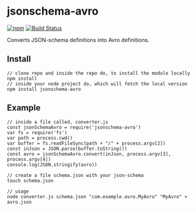# jsonschema-avro

[![npm](https://img.shields.io/npm/v/jsonschema-avro.svg)](https://www.npmjs.com/package/jsonschema-avro)
[![Build Status](https://travis-ci.org/thedumbterminal/jsonschema-avro.svg?branch=master)](https://travis-ci.org/thedumbterminal/jsonschema-avro)

Converts JSON-schema definitions into Avro definitions.

## Install

    // clone repo and inside the repo do, to install the module locally
    npm install
    // inside your node project do, which will fetch the local version
    npm install jsonschema-avro

## Example
    // inside a file called, converter.js
    const jsonSchemaAvro = require('jsonschema-avro')
    var fs = require('fs')
    var path = process.cwd()
    var buffer = fs.readFileSync(path + "/" + process.argv[2])
    const inJson = JSON.parse(buffer.toString())
    const avro = jsonSchemaAvro.convert(inJson, process.argv[3], process.argv[4])
    console.log(JSON.stringify(avro))
    
    // create a file schema.json with your json-schema
    touch schema.json
    
    // usage
    node converter.js schema.json "com.example.avro.MyAvro" "MyAvro" > avro.json

